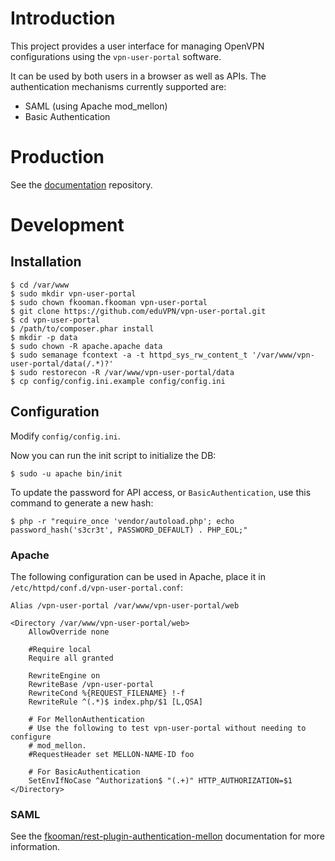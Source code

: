 # Introduction
This project provides a user interface for managing OpenVPN configurations 
using the `vpn-user-portal` software.

It can be used by both users in a browser as well as APIs. The authentication
mechanisms currently supported are:

* SAML (using Apache mod_mellon)
* Basic Authentication

# Production

See the [documentation](https://github.com/eduVPN/documentation) repository.

# Development

## Installation

    $ cd /var/www
    $ sudo mkdir vpn-user-portal
    $ sudo chown fkooman.fkooman vpn-user-portal
    $ git clone https://github.com/eduVPN/vpn-user-portal.git
    $ cd vpn-user-portal
    $ /path/to/composer.phar install
    $ mkdir -p data
    $ sudo chown -R apache.apache data
    $ sudo semanage fcontext -a -t httpd_sys_rw_content_t '/var/www/vpn-user-portal/data(/.*)?'
    $ sudo restorecon -R /var/www/vpn-user-portal/data
    $ cp config/config.ini.example config/config.ini

## Configuration
Modify `config/config.ini`.

Now you can run the init script to initialize the DB:

    $ sudo -u apache bin/init

To update the password for API access, or `BasicAuthentication`, use this 
command to generate a new hash:

    $ php -r "require_once 'vendor/autoload.php'; echo password_hash('s3cr3t', PASSWORD_DEFAULT) . PHP_EOL;"

### Apache 

The following configuration can be used in Apache, place it in 
`/etc/httpd/conf.d/vpn-user-portal.conf`:

    Alias /vpn-user-portal /var/www/vpn-user-portal/web

    <Directory /var/www/vpn-user-portal/web>
        AllowOverride none
      
        #Require local 
        Require all granted

        RewriteEngine on
        RewriteBase /vpn-user-portal
        RewriteCond %{REQUEST_FILENAME} !-f
        RewriteRule ^(.*)$ index.php/$1 [L,QSA]

        # For MellonAuthentication
        # Use the following to test vpn-user-portal without needing to configure
        # mod_mellon.
        #RequestHeader set MELLON-NAME-ID foo

        # For BasicAuthentication
        SetEnvIfNoCase ^Authorization$ "(.+)" HTTP_AUTHORIZATION=$1
    </Directory>

### SAML
See the 
[fkooman/rest-plugin-authentication-mellon](https://github.com/fkooman/php-lib-rest-plugin-authentication-mellon/) 
documentation for more information.

